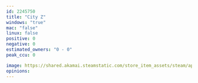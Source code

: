 ```yaml
---
id: 2245750
title: "City Z"
windows: "true"
mac: "false"
linux: false
positive: 0
negative: 0
estimated_owners: "0 - 0"
peak_ccu: 0

image: https://shared.akamai.steamstatic.com/store_item_assets/steam/apps/2245750/header.jpg?t=1680893228
opinions:
---
```

